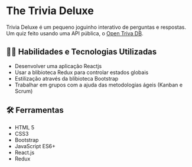 # The Trivia Deluxe
Trivia Deluxe é um pequeno joguinho interativo de perguntas e respostas. Um quiz feito usando uma API pública, o [Open Triva DB](https://opentdb.com/api_config.php).

## :man_technologist: Habilidades e Tecnologias Utilizadas
* Desenvolver uma aplicação Reactjs
* Usar a blibioteca Redux para controlar estados globais
* Estilização através da blibioteca Bootstrap
* Trabalhar em grupos com a ajuda das metodologias ágeis (Kanban e Scrum)

## :hammer_and_wrench: Ferramentas

* HTML 5
* CSS3
* Bootstrap
* JavaScript ES6+
* React.js
* Redux
